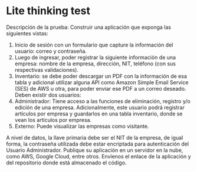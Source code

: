 # Lite thinking test 

Descripción de la prueba: Construir una aplicación que exponga las siguientes vistas:

1. Inicio de sesión con un formulario que capture la información del usuario: correo y
contraseña.
2. Luego de ingresar, poder registrar la siguiente información de una empresa: nombre
de la empresa, dirección, NIT, teléfono (con sus respectivas validaciones).
3. Inventario: se debe poder descargar un PDF con la información de esa tabla y
adicional utilizar alguna API como Amazon Simple Email Service (SES) de AWS u otra,
para poder enviar ese PDF a un correo deseado.
Deben existir dos usuarios:
1. Administrador: Tiene acceso a las funciones de eliminación, registro y/o edición de
una empresa. Adicionalmente, este usuario podrá registrar artículos por empresa y
guardarlos en una tabla inventario, donde se vean los artículos por empresa.
2. Externo: Puede visualizar las empresas como visitante.

A nivel de datos, la llave primaria debe ser el NIT de la empresa, de igual forma, la contraseña
utilizada debe estar encriptada para autenticación del Usuario Administrador.
Publique su aplicación en un servidor en la nube, como AWS, Google Cloud, entre otros.
Envíenos el enlace de la aplicación y del repositorio donde está almacenado el código.